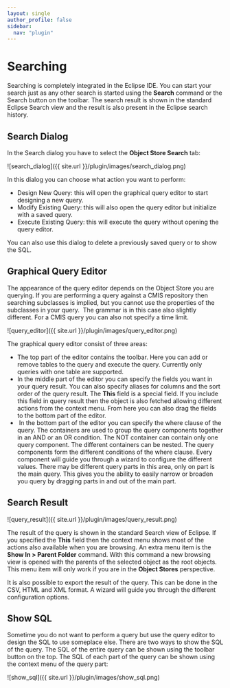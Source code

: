 ```yaml
---
layout: single
author_profile: false
sidebar:
  nav: "plugin"
---
```


# Searching
Searching is completely integrated in the Eclipse IDE. You can start your search just as any other search is started using the __Search__ command or the Search button on the toolbar. The search result is shown in the standard Eclipse Search view and the result is also present in the Eclipse search history.
## Search Dialog
In the Search dialog you have to select the __Object Store Search__ tab:

![search_dialog]({{ site.url }}/plugin/images/search_dialog.png)

In this dialog you can choose what action you want to perform:

* Design New Query: this will open the graphical query editor to start designing a new query.
* Modify Existing Query: this will also open the query editor but initialize with a saved query.
* Execute Existing Query: this will execute the query without opening the query editor.

You can also use this dialog to delete a previously saved query or to show the SQL.
## Graphical Query Editor
The appearance of the query editor depends on the Object Store you are querying. If you are performing a query against a CMIS repository then searching subclasses is implied, but you cannot use the properties of the subclasses in your query.  The grammar is in this case also slightly different. For a CMIS query you can also not specify a time limit.

![query_editor]({{ site.url }}/plugin/images/query_editor.png)

The graphical query editor consist of three areas:

* The top part of the editor contains the toolbar. Here you can add or remove tables to the query and execute the query. Currently only queries with one table are supported.
* In the middle part of the editor you can specify the fields you want in your query result. You can also specify aliases for columns and the sort order of the query result. The __This__ field is a special field. If you include this field in query result then the object is also fetched allowing different actions from the context menu. From here you can also drag the fields to the bottom part of the editor.
*  In the bottom part of the editor you can specify the where clause of the query. The containers are used to group the query components together in an AND or an OR condition. The NOT container can contain only one query component. The different containers can be nested. The query components form the different conditions of the where clause. Every component will guide you through a wizard to configure the different values. There may be different query parts in this area, only on part is the main query. This gives you the ability to easily narrow or broaden you query by dragging parts in and out of the main part.

## Search Result

![query_result]({{ site.url }}/plugin/images/query_result.png)

The result of the query is shown in the standard Search view of Eclipse. If you specified the __This__ field then the context menu shows most of the actions also available when you are browsing. An extra menu item is the __Show In &gt; Parent Folder__ command. With this command a new browsing view is opened with the parents of the selected object as the root objects. This menu item will only work if you are in the __Object Stores__ perspective.

It is also possible to export the result of the query. This can be done in the CSV, HTML and XML format. A wizard will guide you through the different configuration options.
## Show SQL
Sometime you do not want to perform a query but use the query editor to design the SQL to use someplace else. There are two ways to show the SQL of the query. The SQL of the entire query can be shown using the toolbar button on the top. The SQL of each part of the query can be shown using the context menu of the query part:

![show_sql]({{ site.url }}/plugin/images/show_sql.png)
